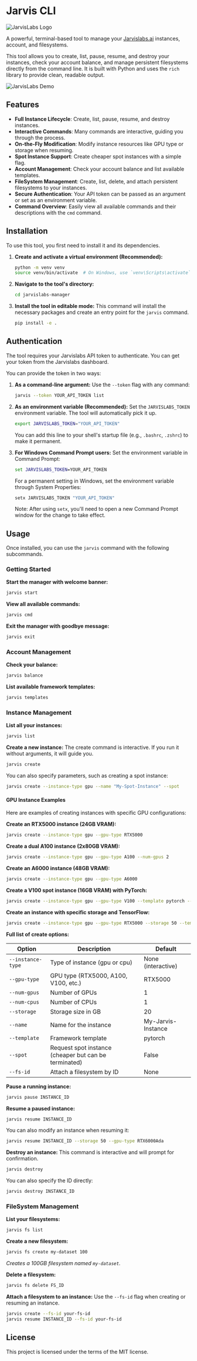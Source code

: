 # Jarvis CLI

![JarvisLabs Logo](assets/jarvis-logo.png)

A powerful, terminal-based tool to manage your [Jarvislabs.ai](https://jarvislabs.ai/) instances, account, and filesystems.

This tool allows you to create, list, pause, resume, and destroy your instances, check your account balance, and manage persistent filesystems directly from the command line. It is built with Python and uses the `rich` library to provide clean, readable output.


![JarvisLabs Demo](assets/jarvis-demo.png)

## Features

- **Full Instance Lifecycle**: Create, list, pause, resume, and destroy instances.
- **Interactive Commands**: Many commands are interactive, guiding you through the process.
- **On-the-Fly Modification**: Modify instance resources like GPU type or storage when resuming.
- **Spot Instance Support**: Create cheaper spot instances with a simple flag.
- **Account Management**: Check your account balance and list available templates.
- **FileSystem Management**: Create, list, delete, and attach persistent filesystems to your instances.
- **Secure Authentication**: Your API token can be passed as an argument or set as an environment variable.
- **Command Overview**: Easily view all available commands and their descriptions with the `cmd` command.

## Installation

To use this tool, you first need to install it and its dependencies.

1.  **Create and activate a virtual environment (Recommended):**
    ```bash
    python -m venv venv
    source venv/bin/activate  # On Windows, use `venv\Scripts\activate`
    ```

2.  **Navigate to the tool's directory:**
    ```bash
    cd jarvislabs-manager
    ```

3.  **Install the tool in editable mode:**
    This command will install the necessary packages and create an entry point for the `jarvis` command.
    ```bash
    pip install -e .
    ```

## Authentication

The tool requires your Jarvislabs API token to authenticate. You can get your token from the Jarvislabs dashboard.

You can provide the token in two ways:

1.  **As a command-line argument:**
    Use the `--token` flag with any command:
    ```bash
    jarvis --token YOUR_API_TOKEN list
    ```

2.  **As an environment variable (Recommended):**
    Set the `JARVISLABS_TOKEN` environment variable. The tool will automatically pick it up.
    ```bash
    export JARVISLABS_TOKEN="YOUR_API_TOKEN"
    ```
    You can add this line to your shell's startup file (e.g., `.bashrc`, `.zshrc`) to make it permanent.

3.  **For Windows Command Prompt users:**
    Set the environment variable in Command Prompt:
    ```cmd
    set JARVISLABS_TOKEN=YOUR_API_TOKEN
    ```
    
    For a permanent setting in Windows, set the environment variable through System Properties:
    ```cmd
    setx JARVISLABS_TOKEN "YOUR_API_TOKEN"
    ```
    Note: After using `setx`, you'll need to open a new Command Prompt window for the change to take effect.

## Usage

Once installed, you can use the `jarvis` command with the following subcommands.

### Getting Started

**Start the manager with welcome banner:**
```bash
jarvis start
```

**View all available commands:**
```bash
jarvis cmd
```

**Exit the manager with goodbye message:**
```bash
jarvis exit
```

### Account Management

**Check your balance:**
```bash
jarvis balance
```

**List available framework templates:**
```bash
jarvis templates
```

### Instance Management

**List all your instances:**
```bash
jarvis list
```

**Create a new instance:**
The create command is interactive. If you run it without arguments, it will guide you.
```bash
jarvis create
```
You can also specify parameters, such as creating a spot instance:
```bash
jarvis create --instance-type gpu --name "My-Spot-Instance" --spot
```

#### GPU Instance Examples

Here are examples of creating instances with specific GPU configurations:

**Create an RTX5000 instance (24GB VRAM):**
```bash
jarvis create --instance-type gpu --gpu-type RTX5000
```

**Create a dual A100 instance (2x80GB VRAM):**
```bash
jarvis create --instance-type gpu --gpu-type A100 --num-gpus 2
```

**Create an A6000 instance (48GB VRAM):**
```bash
jarvis create --instance-type gpu --gpu-type A6000
```

**Create a V100 spot instance (16GB VRAM) with PyTorch:**
```bash
jarvis create --instance-type gpu --gpu-type V100 --template pytorch --spot
```

**Create an instance with specific storage and TensorFlow:**
```bash
jarvis create --instance-type gpu --gpu-type RTX5000 --storage 50 --template tensorflow
```

**Full list of create options:**

| Option | Description | Default |
|--------|-------------|---------|
| `--instance-type` | Type of instance (gpu or cpu) | None (interactive) |
| `--gpu-type` | GPU type (RTX5000, A100, V100, etc.) | RTX5000 |
| `--num-gpus` | Number of GPUs | 1 |
| `--num-cpus` | Number of CPUs | 1 |
| `--storage` | Storage size in GB | 20 |
| `--name` | Name for the instance | My-Jarvis-Instance |
| `--template` | Framework template | pytorch |
| `--spot` | Request spot instance (cheaper but can be terminated) | False |
| `--fs-id` | Attach a filesystem by ID | None |

**Pause a running instance:**
```bash
jarvis pause INSTANCE_ID
```

**Resume a paused instance:**
```bash
jarvis resume INSTANCE_ID
```
You can also modify an instance when resuming it:
```bash
jarvis resume INSTANCE_ID --storage 50 --gpu-type RTX6000Ada
```

**Destroy an instance:**
This command is interactive and will prompt for confirmation.
```bash
jarvis destroy
```
You can also specify the ID directly:
```bash
jarvis destroy INSTANCE_ID
```

### FileSystem Management

**List your filesystems:**
```bash
jarvis fs list
```

**Create a new filesystem:**
```bash
jarvis fs create my-dataset 100
```
*Creates a 100GB filesystem named `my-dataset`.*

**Delete a filesystem:**
```bash
jarvis fs delete FS_ID
```

**Attach a filesystem to an instance:**
Use the `--fs-id` flag when creating or resuming an instance.
```bash
jarvis create --fs-id your-fs-id
jarvis resume INSTANCE_ID --fs-id your-fs-id
```

## License

This project is licensed under the terms of the MIT license. 